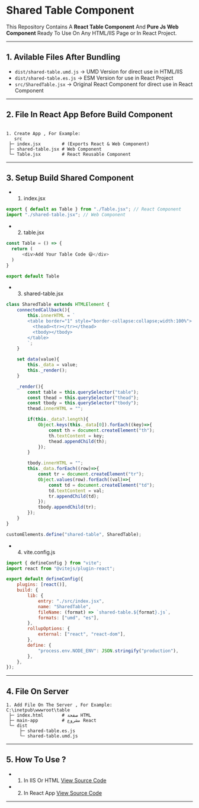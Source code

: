 # Shared Table Component

This Repository Contains A **React Table Component** And **Pure Js Web Component** Ready To Use On Any HTML/IIS Page or In React Project.

---

## 1. Avilable Files After Bundling

-   `dist/shared-table.umd.js` -> UMD Version for direct use in HTML/IIS
-   `dist/shared-table.es.js` -> ESM Version for use in React Project
-   `src/SharedTable.jsx` -> Original React Component for direct use in React Component

---

## 2. File In React App Before Build Component
```pgsql

1. Create App , For Example:
   src
 ├─ index.jsx        # (Exports React & Web Component)
 ├─ shared-table.jsx # Web Component
 └─ Table.jsx        # React Reusable Component
```


---

## 3. Setup Build Shared Component

-   1. index.jsx

```js
export { default as Table } from "./Table.jsx"; // React Component
import "./shared-table.jsx"; // Web Component

```

-   2. table.jsx

```js
const Table = () => {
  return (
      <div>Add Your Table Code 😄</div>
  )
}

export default Table
```

-   3. shared-table.jsx

```js
class SharedTable extends HTMLElement {
    connectedCallback(){
        this.innerHTML = `
        <table border="1" style="border-collapse:collapse;width:100%">
          <thead><tr></tr></thead>
          <tbody></tbody>
        </table>
        `;
    }

    set data(value){
        this._data = value;
        this._render();
    }

    _render(){
        const table = this.querySelector("table");
        const thead = this.querySelector("thead");
        const tbody = this.querySelector("tbody");
        thead.innerHTML = "";

        if(this._data?.length){
            Object.keys(this._data[0]).forEach((key)=>{
                const th = document.createElement("th");
                th.textContent = key;
                thead.appendChild(th);
            });
        }

        tbody.innerHTML = "";
        this._data.forEach((row)=>{
            const tr = document.createElement("tr");
            Object.values(row).forEach((val)=>{
                const td = document.createElement("td");
                td.textContent = val;
                tr.appendChild(td);
            });
            tbody.appendChild(tr);
        });
    }
}

customElements.define("shared-table", SharedTable);

```

-   4. vite.config.js

```js
import { defineConfig } from "vite";
import react from "@vitejs/plugin-react";

export default defineConfig({
    plugins: [react()],
    build: {
        lib: {
            entry: "./src/index.jsx",
            name: "SharedTable",
            fileName: (format) => `shared-table.${format}.js`,
            formats: ["umd", "es"],
        },
        rollupOptions: {
            external: ["react", "react-dom"],
        },
        define: {
            "process.env.NODE_ENV": JSON.stringify("production"),
        },
    },
});


```

---

## 4. File On Server
```pgsql
1. Add File On The Server , For Example:
C:\inetpub\wwwroot\table
 ├─ index.html       # صفحة HTML
 ├─ main-app         # مشروع React
 └─ dist
     ├─ shared-table.es.js
     └─ shared-table.umd.js
```
---

## 5. How To Use ?

-   1. In IIS Or HTML [View Source Code](./index.html)
-   2. In React App [View Source Code](./react-app/src/App.jsx)

---
